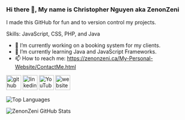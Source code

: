 ### Hi there 👋, My name is Christopher Nguyen aka ZenonZeni
I made this GitHub for fun and to version control my projects.

Skills: JavaScript, CSS, PHP, and Java 

- 🔭 I’m currently working on a booking system for my clients. 
- 🌱 I’m currently learning Java and JavaScript Frameworks. 
- 📫 How to reach me: https://zenonzeni.ca/My-Personal-Website/ContactMe.html 


[<img src='https://cdn.jsdelivr.net/npm/simple-icons@3.0.1/icons/github.svg' alt='github' height='40'>](https://github.com/ZenonZeni)  [<img src='https://cdn.jsdelivr.net/npm/simple-icons@3.0.1/icons/linkedin.svg' alt='linkedin' height='40'>](https://www.linkedin.com/in/https://www.linkedin.com/in/zenonzeni//)  [<img src='https://cdn.jsdelivr.net/npm/simple-icons@3.0.1/icons/youtube.svg' alt='YouTube' height='40'>](https://www.youtube.com/channel/https://www.youtube.com/channel/UCoxEbz8Kr3Htx3UKviT2vjA)  [<img src='https://cdn.jsdelivr.net/npm/simple-icons@3.0.1/icons/icloud.svg' alt='website' height='40'>](https://zenonzeni.ca)  

![Top Languages](https://github-readme-stats.vercel.app/api/top-langs/?username=ZenonZeni&show_icons=true&theme=radical)

![ZenonZeni GitHub Stats](https://github-readme-stats.vercel.app/api?username=ZenonZeni&show_icons=true&theme=radical)

